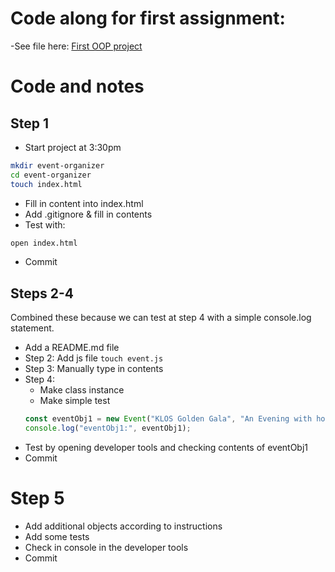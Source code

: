 # Code along for first assignment:
-See file here: [First OOP project](https://github.com/Techtonica/curriculum/blob/master/javascript/first-js-oop-project.md)

# Code and notes

## Step 1
- Start project at 3:30pm
```bash
mkdir event-organizer
cd event-organizer
touch index.html
```
- Fill in content into index.html
- Add .gitignore & fill in contents
- Test with:
```bash
open index.html
```
- Commit

## Steps 2-4
Combined these because we can test at step 4 with a simple console.log statement.
- Add a README.md file
- Step 2: Add js file
`touch event.js`
- Step 3: Manually type in contents
- Step 4:
  - Make class instance
  - Make simple test
  ```js
  const eventObj1 = new Event("KLOS Golden Gala", "An Evening with hollywood vampires");
  console.log("eventObj1:", eventObj1);
  ```
- Test by opening developer tools and checking contents of eventObj1
- Commit

# Step 5
- Add additional objects according to instructions
- Add some tests
- Check in console in the developer tools
- Commit
